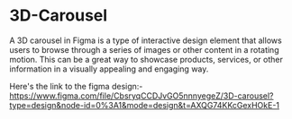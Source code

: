 # 3D-Carousel
 A 3D carousel in Figma is a type of interactive design element that allows users to browse through a series of images or other content in a rotating motion. This can be a great way to showcase products, services, or other information in a visually appealing and engaging way.

Here's the link to the figma design:- https://www.figma.com/file/CbsryqCCDJvGO5nnnyegeZ/3D-carousel?type=design&node-id=0%3A1&mode=design&t=AXQG74KKcGexHOkE-1
